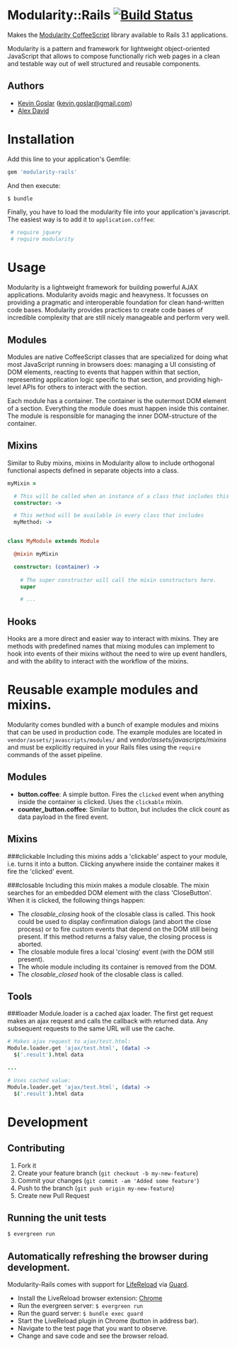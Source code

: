 # Modularity::Rails [![Build Status](https://secure.travis-ci.org/kevgo/modularity-rails.png)](http://travis-ci.org/#!/kevgo/modularity-rails)

Makes the [Modularity CoffeeScript](http://github.com/kevgo/modularity-coffeescript) library available to 
Rails 3.1 applications. 

Modularity is a pattern and framework for lightweight object-oriented JavaScript 
that allows to compose functionally rich web pages in a clean and testable way 
out of well structured and reusable components.


## Authors
* [Kevin Goslar](https://github.com/kevgo) (kevin.goslar@gmail.com)
* [Alex David](https://github.com/alexdavid)


# Installation

Add this line to your application's Gemfile:
                         
```ruby
gem 'modularity-rails'
```

And then execute:

```bash
$ bundle
```

Finally, you have to load the modularity file into your application's javascript.
The easiest way is to add it to `application.coffee`:

```coffeescript
 # require jquery
 # require modularity
```


# Usage

Modularity is a lightweight framework for building powerful AJAX applications.
Modularity avoids magic and heavyness. It focusses on providing a pragmatic and interoperable foundation 
for clean hand-written code bases. 
Modularity provides practices to create code bases of incredible complexity that are still 
nicely manageable and perform very well. 


## Modules

Modules are native CoffeeScript classes that are specialized for doing what most JavaScript running in browsers does: 
managing a UI consisting of DOM elements, reacting to events that happen within that section, 
representing application logic specific to that section, and providing high-level APIs for others to interact with the section.

Each module has a container. The container is the outermost DOM element of a section. 
Everything the module does must happen inside this container. 
The module is responsible for managing the inner DOM-structure of the container.


## Mixins

Similar to Ruby mixins, mixins in Modularity allow to include orthogonal functional aspects defined in separate objects into a class.

```coffeescript
myMixin =

  # This will be called when an instance of a class that includes this mixin is created.
  constructor: ->

  # This method will be available in every class that includes 
  myMethod: ->


class MyModule extends Module

  @mixin myMixin

  constructor: (container) ->
    
    # The super constructor will call the mixin constructors here.
    super

    # ...
```

## Hooks

Hooks are a more direct and easier way to interact with mixins. They are methods with predefined names that mixing modules can implement to hook into events of their mixins
without the need to wire up event handlers, and with the ability to interact with the workflow of the mixins.


# Reusable example modules and mixins.

Modularity comes bundled with a bunch of example modules and mixins that can be used in production code.
The example modules are located in `vendor/assets/javascripts/modules/` and _vendor/assets/javascripts/mixins_
and must be explicitly required in your Rails files using the `require` commands of the asset pipeline.


## Modules

* __button.coffee__: A simple button. Fires the `clicked` event when anything inside the container is clicked. Uses the `clickable` mixin.  
* __counter_button.coffee__: Similar to button, but includes the click count as data payload in the fired event.


## Mixins

###clickable
Including this mixins adds a 'clickable' aspect to your module, i.e. turns it into a button. Clicking anywhere inside the container makes it fire the 'clicked' event.

###closable
Including this mixin makes a module closable. The mixin searches for an embedded DOM element with the class 'CloseButton'. When it is clicked, the following things happen:

* The _closable_closing_ hook of the closable class is called.
  This hook could be used to display confirmation dialogs (and abort the close process) or to fire custom events that depend on the DOM still being present. 
  If this method returns a falsy value, the closing process is aborted.
* The closable module fires a local 'closing' event (with the DOM still present).
* The whole module including its container is removed from the DOM.
* The _closable_closed_ hook of the closable class is called.


## Tools

###loader
Module.loader is a cached ajax loader. The first get request makes an ajax request and calls the callback with returned data. Any subsequent requests to the same URL will use the cache.

```coffeescript
# Makes ajax request to ajax/test.html:
Module.loader.get 'ajax/test.html', (data) ->
  $('.result').html data

...

# Uses cached value:
Module.loader.get 'ajax/test.html', (data) ->
  $('.result').html data
```

# Development

## Contributing

1. Fork it
2. Create your feature branch (`git checkout -b my-new-feature`)
3. Commit your changes (`git commit -am 'Added some feature'`)
4. Push to the branch (`git push origin my-new-feature`)
5. Create new Pull Request


## Running the unit tests

```bash
$ evergreen run
```


## Automatically refreshing the browser during development.

Modularity-Rails comes with support for [LifeReload](https://github.com/mockko/livereload) via [Guard](https://github.com/guard/guard).

* Install the LiveReload browser extension: [Chrome](https://chrome.google.com/webstore/detail/jnihajbhpnppcggbcgedagnkighmdlei)
* Run the evergreen server: ```$ evergreen run```
* Run the guard server: ``` $ bundle exec guard ```
* Start the LiveReload plugin in Chrome (button in address bar).
* Navigate to the test page that you want to observe.
* Change and save code and see the browser reload.

